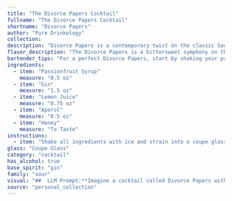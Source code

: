 ```yaml
---
title: "The Divorce Papers Cocktail"
fullname: "The Divorce Papers Cocktail"
shortname: "Divorce Papers"
author: "Pure Drinkology"
collection:
description: "Divorce Papers is a contemporary twist on the classic Sour family, with a vibrant, bittersweet profile.  Its origin likely lies in the modern craft cocktail movement, where passionfruit and Aperol are popular flavor combinations, creating a complex and balanced drink. "
flavor_description: "The Divorce Papers is a bittersweet symphony on the palate. The vibrant passionfruit syrup dances with the crisp gin and tart lemon, creating a bright and refreshing base. Aperol adds a touch of bitter orange and herbal complexity, while the honey rounds out the finish with a subtle sweetness. It's a cocktail that is both bold and balanced, leaving a lasting impression of tropical sunshine and elegant bitterness. "
bartender_tips: "For a perfect Divorce Papers, start by shaking your passionfruit syrup and gin with ice. This ensures the syrup blends properly. Then, add the remaining ingredients and shake again. Strain into a chilled coupe glass. For a balanced sweetness, use a good quality honey. Garnish with a lemon twist for an aromatic touch. "
ingredients:
  - item: "Passionfruit Syrup"
    measure: "0.5 oz"
  - item: "Gin"
    measure: "1.5 oz"
  - item: "Lemon Juice"
    measure: "0.75 oz"
  - item: "Aperol"
    measure: "0.5 oz"
  - item: "Honey"
    measure: "To Taste"
instructions:
  - item: "Shake all ingredients with ice and strain into a coupe glass."
glass: "Coupe Glass"
category: "cocktail"
has_alcohol: true
base_spirit: "gin"
family: "sour"
visual: "##  LLM Prompt:**Imagine a cocktail called Divorce Papers with the following ingredients:*** Passionfruit Syrup* Gin* Lemon Juice* Aperol* Honey**Describe the appearance of this cocktail in detail. Consider the following:*** **Color:** What is the overall color of the drink? Is it a single shade or a gradient? Are there any interesting layers or striations?* **Clarity:** Is the drink clear, cloudy, or somewhere in between? * **Texture:** Is it thick and syrupy, or light and refreshing? Does it have a foamy head?* **Garnish:** What would be an appropriate garnish to enhance the visual appeal? Consider the flavors and colors of the drink.* **Glassware:** What type of glass would best showcase the drink's appearance?**Finally, evoke a sense of emotion through your description.  Divorce Papers is a dramatic name, so your description should reflect a sense of bittersweetness, nostalgia, or perhaps even a touch of rebellion.** "
source: "personal_collection"
---
```


